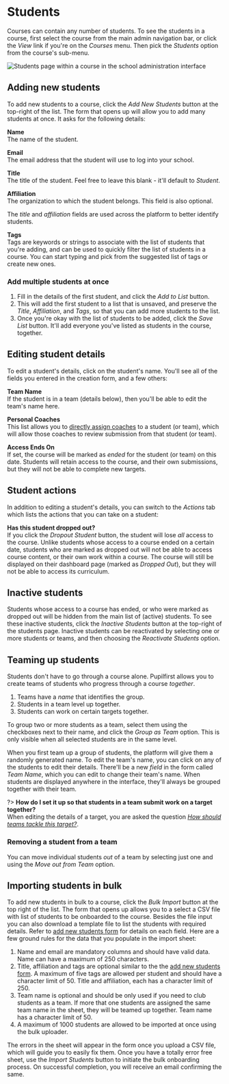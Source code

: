 # Students

Courses can contain any number of students. To see the students in a course, first select the course from the main admin navigation bar, or click the _View_ link if you're on the _Courses_ menu. Then pick the _Students_ option from the course's sub-menu.

![Students page within a course in the school administration interface](https://res.cloudinary.com/sv-co/image/upload/v1614237376/pupilfirst_documentation/students/students_page_qucndn.png)

## Adding new students

To add new students to a course, click the _Add New Students_ button at the top-right of the list. The form that opens up will allow you to add many students at once. It asks for the following details:

**Name**\
The name of the student.

**Email**\
The email address that the student will use to log into your school.

**Title**\
The title of the student. Feel free to leave this blank - it'll default to _Student_.

**Affiliation**\
The organization to which the student belongs. This field is also optional.

The _title_ and _affiliation_ fields are used across the platform to better identify students.

**Tags**\
Tags are keywords or strings to associate with the list of students that you're adding, and can be used to quickly filter the list of students in a course. You can start typing and pick from the suggested list of tags or create new ones.

### Add multiple students at once

1. Fill in the details of the first student, and click the _Add to List_ button.
2. This will add the first student to a list that is unsaved, and preserve the _Title_, _Affiliation_, and _Tags_, so that you can add more students to the list.
3. Once you're okay with the list of students to be added, click the _Save List_ button. It'll add everyone you've listed as students in the course, together.

## Editing student details

To edit a student's details, click on the student's name. You'll see all of the fields you entered in the creation form, and a few others:

**Team Name**\
If the student is in a team (details below), then you'll be able to edit the team's name here.

**Personal Coaches**\
This list allows you to [directly assign coaches](/coaches?id=student-team-coaches) to a student (or team), which will allow those coaches to review submission from that student (or team).

**Access Ends On**\
If set, the course will be marked as _ended_ for the student (or team) on this date. Students will retain access to the course, and their own submissions, but they will not be able to complete new targets.

## Student actions

In addition to editing a student's details, you can switch to the _Actions_ tab which lists the actions that you can take on a student:

**Has this student dropped out?**\
If you click the _Dropout Student_ button, the student will lose _all_ access to the course. Unlike students whose access to a course ended on a certain date, students who are marked as dropped out will not be able to access course content, or their own work within a course. The course will still be displayed on their dashboard page (marked as _Dropped Out_), but they will not be able to access its curriculum.

## Inactive students

Students whose access to a course has ended, or who were marked as dropped out will be hidden from the main list of (active) students. To see these inactive students, click the _Inactive Students_ button at the top-right of the students page. Inactive students can be reactivated by selecting one or more students or teams, and then choosing the _Reactivate Students_ option.

## Teaming up students

Students don't have to go through a course alone. Pupilfirst allows you to create teams of students who progress through a course _together_.

1. Teams have a _name_ that identifies the group.
2. Students in a team level up together.
3. Students can work on certain targets together.

To group two or more students as a team, select them using the checkboxes next to their name, and click the _Group as Team_ option. This is only visible when all selected students are in the same level.

When you first team up a group of students, the platform will give them a randomly generated name. To edit the team's name, you can click on any of the students to edit their details. There'll be a new _field_ in the form called _Team Name_, which you can edit to change their team's name. When students are displayed anywhere in the interface, they'll always be grouped together with their team.

?> **How do I set it up so that students in a team submit work on a target together?**\
 When editing the details of a target, you are asked the question
_[How should teams tackle this target?](/curriculum_editor?id=setting-the-method-of-completion)_.

### Removing a student from a team

You can move individual students _out_ of a team by selecting just one and using the _Move out from Team_ option.

## Importing students in bulk

To add new students in bulk to a course, click the _Bulk Import_ button at the top right of the list. The form that opens up allows you to a select a CSV file with list of students to be onboarded to the course. Besides the file input you can also download a template file to list the students with required details. Refer to [add new students form](/students?id=adding-new-students) for details on each field. Here are a few ground rules for the data that you populate in the import sheet:

1. Name and email are mandatory columns and should have valid data. Name can have a maximum of 250 characters.
2. Title, affiliation and tags are optional similar to the the [add new students form](/students?id=adding-new-students). A maximum of five tags are allowed per student and should have a character limit of 50. Title and affiliation, each has a character limit of 250.
3. Team name is optional and should be only used if you need to club students as a team. If more that one students are assigned the same team name in the sheet, they will be teamed up together. Team name has a character limit of 50.
4. A maximum of 1000 students are allowed to be imported at once using the bulk uploader.

The errors in the sheet will appear in the form once you upload a CSV file, which will guide you to easily fix them. Once you have a totally error free sheet, use the _Import Students_ button to initiate the bulk onboarding process. On successful completion, you will receive an email confirming the same.
